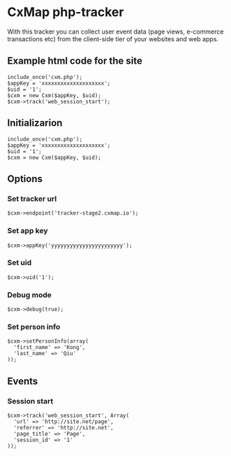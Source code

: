 # CxMap php-tracker

With this tracker you can collect user event data (page views, e-commerce transactions etc) from the client-side tier of your websites and web apps.

## Example html code for the site

```
include_once('cxm.php');
$appKey = 'xxxxxxxxxxxxxxxxxxxx';
$uid = '1';
$cxm = new Cxm($appKey, $uid);
$cxm->track('web_session_start');

```

## Initializarion

```
include_once('cxm.php');
$appKey = 'xxxxxxxxxxxxxxxxxxxx';
$uid = '1';
$cxm = new Cxm($appKey, $uid);

```

## Options

### Set tracker url

```
$cxm->endpoint('tracker-stage2.cxmap.io');
```

### Set app key

```
$cxm->appKey('yyyyyyyyyyyyyyyyyyyyyyy');
```

### Set uid

```
$cxm->uid('1');
```

### Debug mode

```
$cxm->debug(true);
```

### Set person info

```
$cxm->setPersonInfo(array(
  'first_name' => 'Kong',
  'last_name' => 'Qiu'
));
```

## Events

### Session start

```
$cxm->track('web_session_start', Array(
  'url' => 'http://site.net/page',
  'referrer' => 'http://site.net',
  'page_title' => 'Page',
  'session_id' => '1'
));
```
